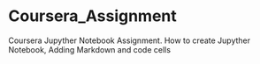 # Coursera_Assignment
Coursera Jupyther Notebook Assignment. How to create Jupyther Notebook, Adding Markdown and code cells
